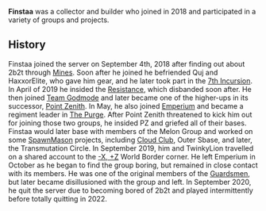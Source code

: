 **Finstaa** was a collector and builder who joined in 2018 and participated in a variety of groups and projects.

## History
Finstaa joined the server on September 4th, 2018 after finding out about 2b2t through [Mines](https://2b2t.miraheze.org/wiki/Mines). Soon after he joined he befriended Quj and HaxxorElite, who gave him gear, and he later took part in the [7th Incursion](https://2b2t.miraheze.org/wiki/7th_Incursion). In April of 2019 he insided the [Resistance](https://2b2t.miraheze.org/wiki/The_Resistance), which disbanded soon after. He then joined [Team Godmode](https://2b2t.miraheze.org/wiki/Team_Godmode) and later became one of the higher-ups in its successor, [Point Zenith](https://2b2t.miraheze.org/wiki/Point_Zenith). In May, he also joined [Emperium](https://2b2t.miraheze.org/wiki/The_Emperium) and became a regiment leader in [The Purge](https://2b2t.miraheze.org/wiki/The_Purge). After Point Zenith threatened to kick him out for joining those two groups, he insided PZ and griefed all of their bases. Finstaa would later base with members of the Melon Group and worked on some [SpawnMason](https://2b2t.miraheze.org/wiki/SpawnMasons) projects, including [Cloud Club](https://2b2t.miraheze.org/wiki/Cloud_Club), Outer Sbase, and later, the Transmutation Circle. In September 2019, him and TwinkyLion travelled on a shared account to the [-X, +Z](https://2b2t.miraheze.org/wiki/Highways#-X%2C_%2BZ) World Border corner. He left Emperium in October as he began to find the group boring, but remained in close contact with its members. He was one of the original members of the [Guardsmen](https://2b2t.miraheze.org/wiki/Guardsmen), but later became disillusioned with the group and left. In September 2020, he quit the server due to becoming bored of 2b2t and played intermittently before totally quitting in 2022.